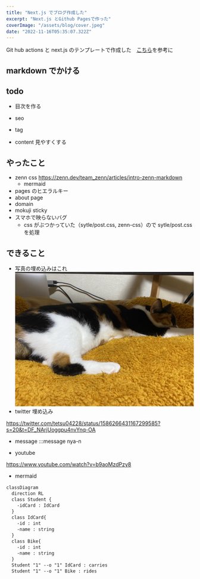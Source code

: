 ```yaml
---
title: "Next.js でブログ作成した"
excerpt: "Next.js とGithub Pagesで作った"
coverImage: "/assets/blog/cover.jpeg"
date: "2022-11-16T05:35:07.322Z"
---
```


Git hub actions と next.js のテンプレートで作成した　[こちら](https://github.com/tetsu-sh/my-blog)を参考に

## markdown でかける

## todo

- 目次を作る

- seo
- tag
- content 見やすくする

## やったこと

- zenn css https://zenn.dev/team_zenn/articles/intro-zenn-markdown
  - mermaid
- pages のヒエラルキー
- about page
- domain
- mokuji sticky
- スマホで映らないバグ
  - css がぶつかっていた（sytle/post.css, zenn-css）ので sytle/post.css を処理

## できること

- 写真の埋め込みはこれ
  ![neko](/assets/blog/cover.jpeg)
- twitter 埋め込み

https://twitter.com/tetsu04228/status/1586266431167299585?s=20&t=DF_NArjUoggpu4nvYnq-OA

- message
  :::message
  nya-n

- youtube

https://www.youtube.com/watch?v=b9aoMzdPzy8

- mermaid

```mermaid
classDiagram
  direction RL
  class Student {
    -idCard : IdCard
  }
  class IdCard{
    -id : int
    -name : string
  }
  class Bike{
    -id : int
    -name : string
  }
  Student "1" --o "1" IdCard : carries
  Student "1" --o "1" Bike : rides

```
